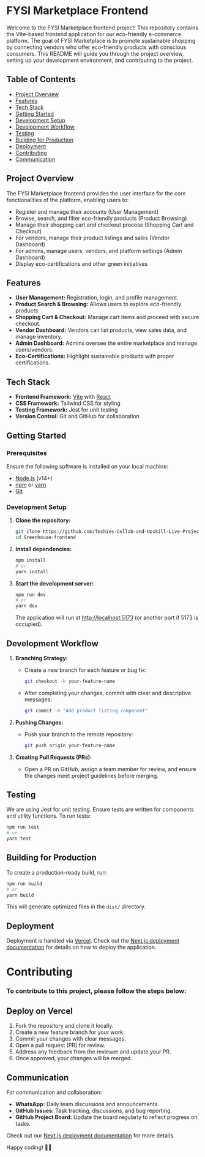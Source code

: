 # FYSI Marketplace Frontend

Welcome to the FYSI Marketplace frontend project! This repository contains the Vite-based frontend application for our eco-friendly e-commerce platform. The goal of FYSI Marketplace is to promote sustainable shopping by connecting vendors who offer eco-friendly products with conscious consumers. This README will guide you through the project overview, setting up your development environment, and contributing to the project.

## Table of Contents

- [Project Overview](#project-overview)
- [Features](#features)
- [Tech Stack](#tech-stack)
- [Getting Started](#getting-started)
- [Development Setup](#development-setup)
- [Development Workflow](#development-workflow)
- [Testing](#testing)
- [Building for Production](#building-for-production)
- [Deployment](#deployment)
- [Contributing](#contributing)
- [Communication](#communication)

## Project Overview

The FYSI Marketplace frontend provides the user interface for the core functionalities of the platform, enabling users to:

- Register and manage their accounts (User Management)
- Browse, search, and filter eco-friendly products (Product Browsing)
- Manage their shopping cart and checkout process (Shopping Cart and Checkout)
- For vendors, manage their product listings and sales (Vendor Dashboard)
- For admins, manage users, vendors, and platform settings (Admin Dashboard)
- Display eco-certifications and other green initiatives

## Features

- **User Management:** Registration, login, and profile management.
- **Product Search & Browsing:** Allows users to explore eco-friendly products.
- **Shopping Cart & Checkout:** Manage cart items and proceed with secure checkout.
- **Vendor Dashboard:** Vendors can list products, view sales data, and manage inventory.
- **Admin Dashboard:** Admins oversee the entire marketplace and manage users/vendors.
- **Eco-Certifications:** Highlight sustainable products with proper certifications.

## Tech Stack

- **Frontend Framework:** [Vite](https://vitejs.dev) with [React](https://reactjs.org)
- **CSS Framework:** Tailwind CSS for styling
- **Testing Framework:** Jest for unit testing
- **Version Control:** Git and GitHub for collaboration

## Getting Started

### Prerequisites

Ensure the following software is installed on your local machine:

- [Node.js](https://nodejs.org) (v14+)
- [npm](https://www.npmjs.com) or [yarn](https://yarnpkg.com)
- [Git](https://git-scm.com)

### Development Setup

1. **Clone the repository:**

   ```bash
   git clone https://github.com/Techies-Collab-and-Upskill-Live-Project/Greenhouse-frontend.git
   cd Greenhouse-frontend
   ```

2. **Install dependencies:**

   ```bash
   npm install
   # or
   yarn install
   ```

3. **Start the development server:**
   ```bash
   npm run dev
   # or
   yarn dev
   ```
   The application will run at [http://localhost:5173](http://localhost:5173) (or another port if 5173 is occupied).

## Development Workflow

1. **Branching Strategy:**

   - Create a new branch for each feature or bug fix:
     ```bash
     git checkout -b your-feature-name
     ```
   - After completing your changes, commit with clear and descriptive messages:
     ```bash
     git commit -m "Add product listing component"
     ```

2. **Pushing Changes:**

   - Push your branch to the remote repository:
     ```bash
     git push origin your-feature-name
     ```

3. **Creating Pull Requests (PRs):**
   - Open a PR on GitHub, assign a team member for review, and ensure the changes meet project guidelines before merging.

## Testing

We are using Jest for unit testing. Ensure tests are written for components and utility functions.
To run tests:

```bash
npm run test
# or
yarn test
```

## Building for Production

To create a production-ready build, run:

```bash
npm run build
# or
yarn build
```

This will generate optimized files in the `dist/` directory.

## Deployment

Deployment is handled via [Vercel](https://vercel.com). Check out the [Next.js deployment documentation](https://nextjs.org/docs/deployment) for details on how to deploy the application.

# Contributing

### To contribute to this project, please follow the steps below:

## Deploy on Vercel

1. Fork the repository and clone it locally.
2. Create a new feature branch for your work.
3. Commit your changes with clear messages.
4. Open a pull request (PR) for review.
5. Address any feedback from the reviewer and update your PR.
6. Once approved, your changes will be merged.

## Communication

For communication and collaboration:

- **WhatsApp:** Daily team discussions and announcements.
- **GitHub Issues:** Task tracking, discussions, and bug reporting.
- **GitHub Project Board:** Update the board regularly to reflect progress on tasks.

Check out our [Next.js deployment documentation](https://nextjs.org/docs/deployment) for more details.

Happy coding! 🚀😄
